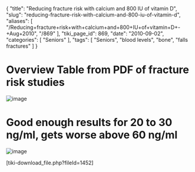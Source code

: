 {
    "title": "Reducing fracture risk with calcium and 800 IU of vitamin D",
    "slug": "reducing-fracture-risk-with-calcium-and-800-iu-of-vitamin-d",
    "aliases": [
        "/Reducing+fracture+risk+with+calcium+and+800+IU+of+vitamin+D+-+Aug+2010",
        "/869"
    ],
    "tiki_page_id": 869,
    "date": "2010-09-02",
    "categories": [
        "Seniors"
    ],
    "tags": [
        "Seniors",
        "blood levels",
        "bone",
        "falls fractures"
    ]
}


# Overview Table from PDF of fracture risk studies

<img src="https://d378j1rmrlek7x.cloudfront.net/attachments/gif/reduce-fracture-risk---aug-2010.gif" alt="image">

# Good enough results for 20 to 30 ng/ml, gets worse above 60 ng/ml

<img src="https://d378j1rmrlek7x.cloudfront.net/attachments/gif/vitamin-d-and-elderly---lips-2010.gif" alt="image">

<span>[tiki-download_file.php?fileId=1452]</span>